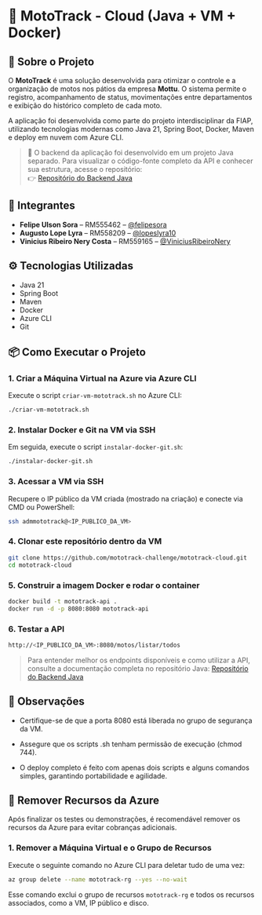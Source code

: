# 🛵 MotoTrack - Cloud (Java + VM + Docker)

## 📌 Sobre o Projeto

O **MotoTrack** é uma solução desenvolvida para otimizar o controle e a organização de motos nos pátios da empresa **Mottu**. O sistema permite o registro, acompanhamento de status, movimentações entre departamentos e exibição do histórico completo de cada moto.

A aplicação foi desenvolvida como parte do projeto interdisciplinar da FIAP, utilizando tecnologias modernas como Java 21, Spring Boot, Docker, Maven e deploy em nuvem com Azure CLI.

> 🔧 O backend da aplicação foi desenvolvido em um projeto Java separado. Para visualizar o código-fonte completo da API e conhecer sua estrutura, acesse o repositório:  
> 👉 [Repositório do Backend Java](https://github.com/mototrack-challenge/mototrack-backend-java)

## 👥 Integrantes

- **Felipe Ulson Sora** – RM555462 – [@felipesora](https://github.com/felipesora)
- **Augusto Lope Lyra** – RM558209 – [@lopeslyra10](https://github.com/lopeslyra10)
- **Vinicius Ribeiro Nery Costa** – RM559165 – [@ViniciusRibeiroNery](https://github.com/ViniciusRibeiroNery)


## ⚙️ Tecnologias Utilizadas

- Java 21
- Spring Boot
- Maven
- Docker
- Azure CLI
- Git

## 📦 Como Executar o Projeto

### 1. Criar a Máquina Virtual na Azure via Azure CLI

Execute o script `criar-vm-mototrack.sh` no Azure CLI:

```bash
./criar-vm-mototrack.sh
```

### 2. Instalar Docker e Git na VM via SSH

Em seguida, execute o script `instalar-docker-git.sh`:

```bash
./instalar-docker-git.sh
```

### 3. Acessar a VM via SSH

Recupere o IP público da VM criada (mostrado na criação) e conecte via CMD ou PowerShell:

```bash
ssh admmototrack@<IP_PUBLICO_DA_VM>
```

### 4. Clonar este repositório dentro da VM

```bash
git clone https://github.com/mototrack-challenge/mototrack-cloud.git
cd mototrack-cloud
```

### 5. Construir a imagem Docker e rodar o container

```bash
docker build -t mototrack-api .
docker run -d -p 8080:8080 mototrack-api
```

### 6. Testar a API

```bash
http://<IP_PUBLICO_DA_VM>:8080/motos/listar/todos
```
> Para entender melhor os endpoints disponíveis e como utilizar a API, consulte a documentação completa no repositório Java: [Repositório do Backend Java](https://github.com/mototrack-challenge/mototrack-backend-java)

## 📌 Observações

- Certifique-se de que a porta 8080 está liberada no grupo de segurança da VM.

- Assegure que os scripts .sh tenham permissão de execução (chmod 744).

- O deploy completo é feito com apenas dois scripts e alguns comandos simples, garantindo portabilidade e agilidade.

## 🧹 Remover Recursos da Azure

Após finalizar os testes ou demonstrações, é recomendável remover os recursos da Azure para evitar cobranças adicionais.

### 1. Remover a Máquina Virtual e o Grupo de Recursos

Execute o seguinte comando no Azure CLI para deletar tudo de uma vez:

```bash
az group delete --name mototrack-rg --yes --no-wait
```
Esse comando exclui o grupo de recursos `mototrack-rg` e todos os recursos associados, como a VM, IP público e disco.